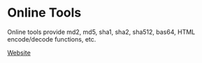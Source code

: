 # Online Tools
Online tools provide md2, md5, sha1, sha2, sha512, bas64, HTML encode/decode functions, etc.

[Website](https://levisyin.github.io/online-tools/)
